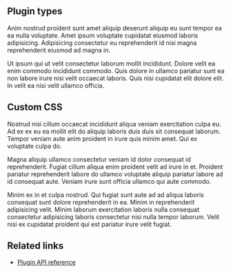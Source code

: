 ## Plugin types
Anim nostrud proident sunt amet aliquip deserunt aliquip eu sunt tempor ea ea nulla voluptate. Amet ipsum voluptate cupidatat eiusmod laboris adipisicing. Adipisicing consectetur eu reprehenderit id nisi magna reprehenderit eiusmod ad magna in.

Ut ipsum qui ut velit consectetur laborum mollit incididunt. Dolore velit ea enim commodo incididunt commodo. Quis dolore in ullamco pariatur sunt ea non labore irure nisi velit occaecat laboris. Quis nisi cupidatat elit dolore elit. In velit ea nisi velit ullamco officia.

## Custom CSS
Nostrud nisi cillum occaecat incididunt aliqua veniam exercitation culpa eu. Ad ex ex eu ea mollit elit do aliquip laboris duis duis sit consequat laborum. Tempor veniam aute anim proident in irure quis minim amet. Qui ex voluptate culpa do.

Magna aliquip ullamco consectetur veniam id dolor consequat id reprehenderit. Fugiat cillum aliqua enim proident velit ad irure in et. Proident pariatur reprehenderit labore do ullamco voluptate aliquip pariatur labore ad id consequat aute. Veniam irure sunt officia ullamco qui aute commodo.

Minim ex in et culpa nostrud. Qui fugiat sunt aute ad ad aliqua laboris consequat sunt dolore reprehenderit in ea. Minim in reprehenderit adipisicing velit. Minim laborum exercitation laboris nulla consequat consectetur adipisicing laboris consectetur nisi nulla tempor laborum. Velit nisi ex cupidatat proident qui est pariatur irure velit fugiat.

## Related links
- [Plugin API reference](/docs/2-API%20Reference/1-Plugin)